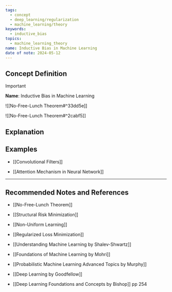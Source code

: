 ```yaml
---
tags:
  - concept
  - deep_learning/regularization
  - machine_learning/theory
keywords:
  - inductive_bias
topics:
  - machine_learning_theory
name: Inductive Bias in Machine Learning
date of note: 2024-05-12
---
```


## Concept Definition

>[!important]
>**Name**: Inductive Bias in Machine Learning

![[No-Free-Lunch Theorem#^33dd5e]]

![[No-Free-Lunch Theorem#^2cabf5]]



## Explanation




## Examples

- [[Convolutional Filters]]

- [[Attention Mechanism in Neural Network]]




-----------
##  Recommended Notes and References

- [[No-Free-Lunch Theorem]]
- [[Structural Risk Minimization]]
- [[Non-Uniform Learning]]
- [[Regularized Loss Minimization]]


- [[Understanding Machine Learning by Shalev-Shwartz]]
- [[Foundations of Machine Learning by Mohri]]

- [[Probabilistic Machine Learning Advanced Topics by Murphy]]
- [[Deep Learning by Goodfellow]]
- [[Deep Learning Foundations and Concepts by Bishop]] pp 254